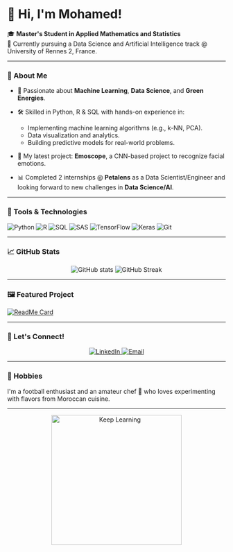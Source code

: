 # 👋 Hi, I'm Mohamed!

🎓 **Master's Student in Applied Mathematics and Statistics**  
📍 Currently pursuing a Data Science and Artificial Intelligence track @ University of Rennes 2, France.

---

### 🚀 About Me

- 🌟 Passionate about **Machine Learning**, **Data Science**, and **Green Energies**.
- 🛠️ Skilled in Python, R & SQL with hands-on experience in:
  - Implementing machine learning algorithms (e.g., k-NN, PCA).
  - Data visualization and analytics.
  - Building predictive models for real-world problems.

- 🔬 My latest project: **Emoscope**, a CNN-based project to recognize facial emotions.  
- 📊 Completed 2 internships @ **Petalens** as a Data Scientist/Engineer and looking forward to new challenges in **Data Science/AI**.

---

### 🔧 Tools & Technologies

![Python](https://img.shields.io/badge/Python-3776AB?style=for-the-badge&logo=python&logoColor=white)
![R](https://img.shields.io/badge/R-276DC3?style=for-the-badge&logo=r&logoColor=white)
![SQL](https://img.shields.io/badge/SQL-4479A1?style=for-the-badge&logo=postgresql&logoColor=white)
![SAS](https://img.shields.io/badge/SAS-005599?style=for-the-badge&logo=sas&logoColor=white)
![TensorFlow](https://img.shields.io/badge/TensorFlow-FF6F00?style=for-the-badge&logo=tensorflow&logoColor=white)
![Keras](https://img.shields.io/badge/Keras-D00000?style=for-the-badge&logo=keras&logoColor=white)
![Git](https://img.shields.io/badge/Git-F05032?style=for-the-badge&logo=git&logoColor=white)

---

### 📈 GitHub Stats

<div align="center">  
  <img src="https://github-readme-stats.vercel.app/api?username=http-idrissi-gh&show_icons=true&theme=radical" alt="GitHub stats" />
  <img src="https://github-readme-streak-stats.herokuapp.com?user=http-idrissi-gh&theme=radical&hide_border=true" alt="GitHub Streak" />
</div>

---

### 🖼️ Featured Project

[![ReadMe Card](https://github-readme-stats.vercel.app/api/pin/?username=http-idrissi-gh&repo=Emoscope&theme=radical)](https://github.com/http-idrissi-gh/Emoscope)

---

### 🤝 Let's Connect!

<div align="center">
  <a href="https://www.linkedin.com/in/idrissi-ghalmi/">
    <img src="https://img.shields.io/badge/LinkedIn-0A66C2?style=for-the-badge&logo=linkedin&logoColor=white" alt="LinkedIn" />
  </a>
  <a href="mailto:med.idrissi.ghalmi@gmail.com">
    <img src="https://img.shields.io/badge/Email-D14836?style=for-the-badge&logo=gmail&logoColor=white" alt="Email" />
  </a>
</div>

---

### 🎉 Hobbies

I'm a football enthusiast and an amateur chef 🍳 who loves experimenting with flavors from Moroccan cuisine.

---

<div align="center">
  <img src="https://i.giphy.com/xT9C25UNTwfZuk85WP.webp" alt="Keep Learning" width="300" />
</div>

